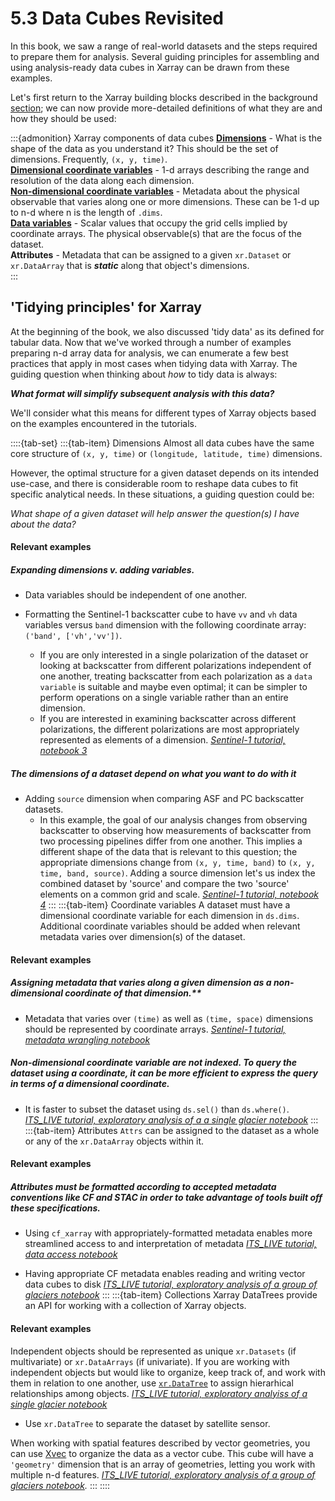 # 5.3 Data Cubes Revisited

In this book, we saw a range of real-world datasets and the steps required to prepare them for analysis. Several guiding principles for assembling and using analysis-ready data cubes in Xarray can be drawn from these examples.

Let's first return to the Xarray building blocks described in the background [section](../background/data_cubes.md); we can now provide more-detailed definitions of what they are and how they should be used:

:::{admonition} Xarray components of data cubes
**[Dimensions](https://docs.xarray.dev/en/latest/user-guide/terminology.html#term-Dimension)** - What is the shape of the data as you understand it? This should be the set of dimensions. Frequently, `(x, y, time)`.   
**[Dimensional coordinate variables](https://docs.xarray.dev/en/latest/user-guide/terminology.html#term-Dimension-coordinate)** - 1-d arrays describing the range and resolution of the data along each dimension.  
**[Non-dimensional coordinate variables](https://docs.xarray.dev/en/latest/user-guide/terminology.html#term-Non-dimension-coordinate)** - Metadata about the physical observable that varies along one or more dimensions. These can be 1-d up to n-d where n is the length of `.dims`.  
**[Data variables](https://docs.xarray.dev/en/latest/user-guide/terminology.html#term-Variable)** - Scalar values that occupy the grid cells implied by coordinate arrays. The physical observable(s) that are the focus of the dataset.  
**Attributes** - Metadata that can be assigned to a given `xr.Dataset` or `xr.DataArray` that is ***static*** along that object's dimensions.   
:::

## 'Tidying principles' for Xarray
At the beginning of the book, we also discussed 'tidy data' as its defined for tabular data. Now that we've worked through a number of examples preparing n-d array data for analysis, we can enumerate a few best practices that apply in most cases when tidying data with Xarray. The guiding question when thinking about *how* to tidy data is always:

***What format will simplify subsequent analysis with this data?***

We'll consider what this means for different types of Xarray objects based on the examples encountered in the tutorials.

::::{tab-set}
:::{tab-item} Dimensions
Almost all data cubes have the same core structure of `(x, y, time)` or `(longitude, latitude, time)` dimensions. 

However, the optimal structure for a given dataset depends on its intended use-case, and there is considerable room to reshape data cubes to fit specific analytical needs. In these situations, a guiding question could be: 

*What shape of a given dataset will help answer the question(s) I have about the data?*


#### Relevant examples

##### Expanding dimensions v. adding variables.

- Data variables should be independent of one another.

- Formatting the Sentinel-1 backscatter cube to have `vv` and `vh` data variables versus `band` dimension with the following coordinate array: `('band', ['vh','vv'])`.
    - If you are only interested in a single polarization of the dataset or looking at backscatter from different polarizations independent of one another, treating backscatter from each polarization as a  `data variable` is suitable and maybe even optimal; it can be simpler to perform operations on a single variable rather than an entire dimension. 
    - If you are interested in examining backscatter across different polarizations, the different polarizations are most appropriately represented as elements of a dimension.
*[Sentinel-1 tutorial, notebook 3](../sentinel1/nbs/asf_exploratory_analysis.ipynb)*

##### The dimensions of a dataset depend on what you want to do with it

- Adding `source` dimension when comparing ASF and PC backscatter datasets.
    - In this example, the goal of our analysis changes from observing backscatter to observing how measurements of backscatter from two processing pipelines differ from one another. This implies a different shape of the data that is relevant to this question; the appropriate dimensions change from `(x, y, time, band)` to `(x, y, time, band, source)`. Adding a source dimension let's us index the combined dataset by 'source' and compare the two 'source' elements on a common grid and scale.
*[Sentinel-1 tutorial, notebook 4](../sentinel1/nbs/comparing_s1_rtc_datasets.ipynb)*
:::
:::{tab-item} Coordinate variables
A dataset must have a dimensional coordinate variable for each dimension in `ds.dims`. Additional coordinate variables should be added when relevant metadata varies over dimension(s) of the dataset.

#### Relevant examples
##### Assigning metadata that varies along a given dimension as a non-dimensional coordinate of that dimension.**

- Metadata that varies over `(time)` as well as `(time, space)` dimensions should be represented by coordinate arrays. 
*[Sentinel-1 tutorial, metadata wrangling notebook](../sentinel1/nbs/wrangle_metadata.ipynb)*

##### Non-dimensional coordinate variable are not indexed. To query the dataset using a coordinate, it can be more efficient to express the query in terms of a dimensional coordinate.
- It is faster to subset the dataset using `ds.sel()` than `ds.where()`. 
*[ITS_LIVE tutorial, exploratory analysis of a a single glacier notebook](../itslive/nbs/exploratory_data_analysis_single.ipynb)*
:::
:::{tab-item} Attributes
`Attrs` can be assigned to the dataset as a whole or any of the `xr.DataArray` objects within it. 

#### Relevant examples
##### Attributes must be formatted according to accepted metadata conventions like CF and STAC in order to take advantage of tools built off these specifications.
- Using `cf_xarray` with appropriately-formatted metadata enables more streamlined access to and interpretation of metadata
*[ITS_LIVE tutorial, data access notebook](../itslive/nbs/accessing_itslive_s3_data.ipynb)*

- Having appropriate CF metadata enables reading and writing vector data cubes to disk
*[ITS_LIVE tutorial, exploratory analysis of a group of glaciers notebook](../itslive/nbs/exploratory_data_analysis_group.ipynb)*
:::
:::{tab-item} Collections
Xarray DataTrees provide an API for working with a collection of Xarray objects.
#### Relevant examples
Independent objects should be represented as unique `xr.Datasets` (if multivariate) or `xr.DataArrays` (if univariate). If you are working with independent objects but would like to organize, keep track of, and work with them in relation to one another, use [`xr.DataTree`](https://docs.xarray.dev/en/stable/generated/xarray.DataTree.html) to assign hierarhical relationships among objects. 
*[ITS_LIVE tutorial, exploratory analyiss of a single glacier notebook](../itslive/nbs/exploratory_data_analysis_single.ipynb)*
- Use `xr.DataTree` to separate the dataset by satellite sensor.

When working with spatial features described by vector geometries, you can use [Xvec](https://xvec.readthedocs.io/en/stable/) to organize the data as a vector cube. This cube will have a `'geometry'` dimension that is an array of geometries, letting you work with multiple n-d features.
*[ITS_LIVE tutorial, exploratory analysis of a group of glaciers notebook](../itslive/nbs/exploratory_data_analysis_group.ipynb).*
:::
::::